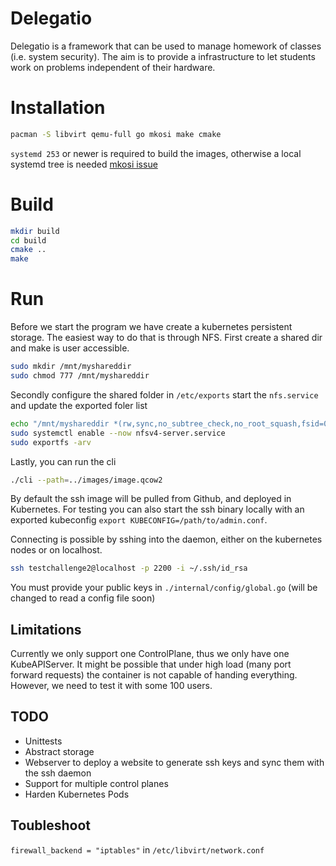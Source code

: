 # Delegatio

Delegatio is a framework that can be used to manage homework of classes (i.e. system security). The aim is to provide a infrastructure to let students work on problems independent of their hardware. 

# Installation
```bash
pacman -S libvirt qemu-full go mkosi make cmake 
```
`systemd 253` or newer is required to build the images, otherwise a local systemd tree is needed [mkosi issue](https://github.com/systemd/mkosi/issues/1290)

# Build
```bash
mkdir build
cd build
cmake ..
make
```

# Run
Before we start the program we have create a kubernetes persistent storage. The easiest way to do that is through NFS. 
First create a shared dir and make is user accessible.
```bash
sudo mkdir /mnt/myshareddir
sudo chmod 777 /mnt/myshareddir
```
Secondly configure the shared folder in `/etc/exports` start the `nfs.service` and update the exported foler list
```bash
echo "/mnt/myshareddir *(rw,sync,no_subtree_check,no_root_squash,fsid=0)" | sudo tee -a /etc/exports
sudo systemctl enable --now nfsv4-server.service
sudo exportfs -arv
```
Lastly, you can run the cli
```bash
./cli --path=../images/image.qcow2
```
By default the ssh image will be pulled from Github, and deployed in Kubernetes. For testing you can also start the ssh binary locally with an exported kubeconfig `export KUBECONFIG=/path/to/admin.conf`.

Connecting is possible by sshing into the daemon, either on the kubernetes nodes or on localhost.
```bash
ssh testchallenge2@localhost -p 2200 -i ~/.ssh/id_rsa
```
You must provide your public keys in `./internal/config/global.go` (will be changed to read a config file soon) 

## Limitations
Currently we only support one ControlPlane, thus we only have one KubeAPIServer. It might be possible that under high load (many port forward requests) the container is not capable of handing everything. However, we need to test it with some 100 users.

## TODO
* Unittests
* Abstract storage
* Webserver to deploy a website to generate ssh keys and sync them with the ssh daemon
* Support for multiple control planes
* Harden Kubernetes Pods

## Toubleshoot
`firewall_backend = "iptables"` in `/etc/libvirt/network.conf`
